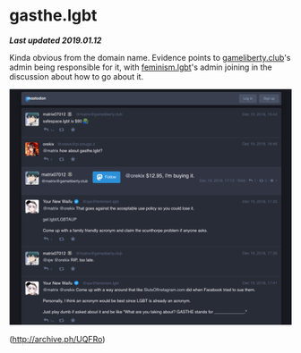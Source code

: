 # gasthe.lgbt

***Last updated 2019.01.12***

Kinda obvious from the domain name. Evidence points to [gameliberty.club](../gameliberty_club/gameliberty_club.md)'s admin being responsible for it, with [feminism.lgbt](../feminism_lgbt/feminism_lgbt.md)'s admin joining in the discussion about how to go about it.

![](gameliberty_club_101268820597695926.png)

(http://archive.ph/UQFRo)